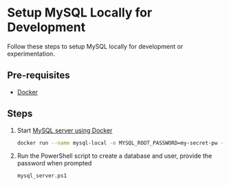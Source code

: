 # Setup MySQL Locally for Development

Follow these steps to setup MySQL locally for development or experimentation.

## Pre-requisites

- [Docker](https://www.docker.com/products/docker-desktop)

## Steps

1. Start [MySQL server using Docker](https://hub.docker.com/_/mysql)

    ```bash
    docker run --name mysql-local -e MYSQL_ROOT_PASSWORD=my-secret-pw -d mysql:tag
    ```

1. Run the PowerShell script to create a database and user, provide the password when prompted

    ```bash
    mysql_server.ps1
    ```
